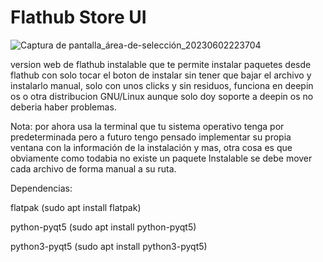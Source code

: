 # Flathub Store UI


![Captura de pantalla_área-de-selección_20230602223704](https://github.com/krafairus/flathub-store-ui/assets/64279814/7f426345-c11d-4a02-a83e-0f84214a3d18)


version web de flathub instalable que te permite instalar paquetes desde flathub con solo tocar el boton de instalar sin tener que bajar el archivo y instalarlo manual, solo con unos clicks y sin residuos, funciona en deepin os o otra distribucion GNU/Linux aunque solo doy soporte a deepin os no deberia haber problemas.

Nota: por ahora usa la terminal que tu sistema operativo tenga por predeterminada pero a futuro tengo pensado implementar su propia ventana con la información de la instalación y mas, otra cosa es que obviamente como todabia no existe un paquete lnstalable se debe mover cada archivo de forma manual a su ruta.

Dependencias: 

flatpak (sudo apt install flatpak)

python-pyqt5 (sudo apt install python-pyqt5)

python3-pyqt5 (sudo apt install python3-pyqt5)

